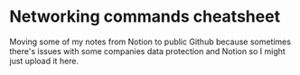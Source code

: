 # Networking commands cheatsheet
Moving some of my notes from Notion to public Github because sometimes there's issues with some companies data protection and Notion so I might just upload it here.
